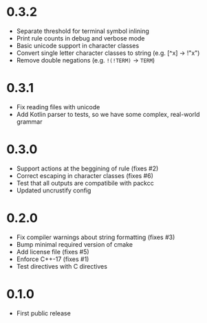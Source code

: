 # 0.3.2

- Separate threshold for terminal symbol inlining
- Print rule counts in debug and verbose mode
- Basic unicode support in character classes
- Convert single letter character classes to string (e.g. [^x] -> !"x")
- Remove double negations (e.g. `!(!TERM)` -> `TERM`)

# 0.3.1

- Fix reading files with unicode
- Add Kotlin parser to tests, so we have some complex, real-world grammar

# 0.3.0

- Support actions at the beggining of rule (fixes #2)
- Correct escaping in character classes (fixes #6)
- Test that all outputs are compatibile with packcc
- Updated uncrustify config

# 0.2.0

- Fix compiler warnings about string formatting (fixes #3)
- Bump minimal required version of cmake
- Add license file (fixes #5)
- Enforce C++-17 (fixes #1)
- Test directives with C directives

# 0.1.0

- First public release
